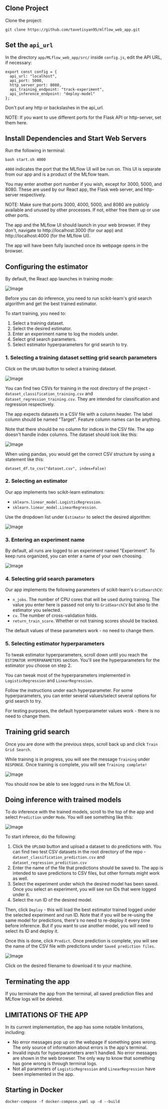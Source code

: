 ## Clone Project

Clone the project:

`git clone https://github.com/tavetisyan95/mlflow_web_app.git`


## Set the `api_url`

In the directory `app/MLflow_web_app/src/` inside `config.js`, edit the API URL, if necessary:

```
export const config = {
  api_url: "localhost",
  api_port: 5000,
  http_server_port: 8080,
  api_training_endpoint: "track-experiment",
  api_inference_endpoint: "deploy-model"
};
```

Don't put any http or backslashes in the api_url.

NOTE: If you want to use different ports for the Flask API or http-server, set them here.


## Install Dependencies and Start Web Servers

Run the following in terminal:

`bash start.sh 4000`

`4000` indicates the port that the MLflow UI will be run on. This UI is separate from our app and is a product of the MLflow team.

You may enter another port number if you wish, except for 3000, 5000, and 8080. These are used by our React app, the Flask web server, and http-server respectively.

NOTE: Make sure that ports 3000, 4000, 5000, and 8080 are publicly available and unused by other processes. If not, either free them up or use other ports.

The app and the MLflow UI should launch in your web browser. If they don't, navigate to http://localhost:3000 (for our app) and http://localhost:4000 (for the MLflow UI).

The app will have been fully launched once its webpage opens in the browser.


## Configuring the estimator

By default, the React app launches in training mode:

![Image](images/app-launch-mode.jpg)

Before you can do inference, you need to run scikit-learn's grid search algorithm and get the best trained estimator.

To start training, you need to:

1. Select a training dataset.
2. Select the desired estimator.
3. Enter an experiment name to log the models under.
4. Select grid search parameters.
5. Select estimator hyperparameters for grid search to try.


### 1. Selecting a training dataset setting grid search parameters

Click on the `UPLOAD` button to select a training dataset.

![Image](images/choose-file.jpg)

You can find two CSVs for training in the root directory of the project - `dataset_classification_training.csv` and `dataset_regression_training.csv`. They are intended for classification and regression respectively.

The app expects datasets in a CSV file with a column header. The label column should be named "Target". Feature column names can be anything.

Note that there should be no column for indices in the CSV file. The app doesn't handle index columns. The dataset should look like this:

![Image](images/dataset_example.jpg)

When using pandas, you would get the correct CSV structure by using a statement like this:

`dataset_df.to_csv("dataset.csv", index=False)`

### 2. Selecting an estimator

Our app implements two scikit-learn estimators:

- `sklearn.linear_model.LogisticRegression`.
- `sklearn.linear_model.LinearRegression`.

Use the dropdown list under `Estimator` to select the desired algorithm:

![Image](images/choose-estimator.jpg)


### 3. Entering an experiment name

By default, all runs are logged to an experiment named "Experiment". To keep runs organized, you can enter a name of your own choosing.

![Image](images/enter-experiment-name.jpg)

### 4. Selecting grid search parameters

Our app implements the following parameters of scikit-learn's `GridSearchCV`:

- `n_jobs`. The number of CPU cores that will be used during training. The value you enter here is passed not only to `GridSearchCV` but also to the estimator you selected.
- `cv`. The number of cross-validation folds.
- `return_train_score`. Whether or not training scores should be tracked.

The default values of these parameters work - no need to change them.

### 5. Selecting estimator hyperparameters

To tweak estimator hyperparameters, scroll down until you reach the `ESTIMATOR HYPERPARAMETERS` section. You'll see the hyperparameters for the estimator you choose on step 2.

You can tweak most of the hyperparameters implemented in `LogisticRegression` and `LinearRegression`.

Follow the instructions under each hyperparameter. For some hyperparameters, you can enter several values/select several options for grid search to try.

For testing purposes, the default hyperparameter values work - there is no need to change them.

## Training grid search

Once you are done with the previous steps, scroll back up and click `Train Grid Search`.

While training is in progress, you will see the message `Training` under `RESPONSE`. Once training is complete, you will see `Training complete!`

![Image](images/training-complete.jpg)

You should now be able to see logged runs in the MLflow UI.


## Doing inference with trained models

To do inference with the trained models, scroll to the top of the app and select `Prediction` under `Mode`. You will see something like this:

![Image](images/prediction-ui.jpg)

To start inferece, do the following:

1. Click the `UPLOAD` button and upload a dataset to do predictions with. You can find two test CSV datasets in the root directory of the repo - `dataset_classification_prediction.csv` and `dataset_regression_prediction.csv`
2. Enter the name of the file that predictions should be saved to. The app is intended to save predictions to CSV files, but other formats might work as well.
3. Select the experiment under which the desired model has been saved. Once you select an experiment, you will see run IDs that were logged under it.
4. Select the run ID of the desired model. 


Then, click `Deploy` - this will load the best estimator trained logged under the selected experiment and run ID. Note that if you will be re-using the same model for predictions, there's no need to re-deploy it every time before inference. But if you want to use another model, you will need to select its ID and deploy it.

Once this is done, click `Predict`. Once prediction is complete, you will see the name of the CSV file with predictions under `Saved prediction files`.

![Image](images/saved-prediction-files.jpg)

Click on the desired filename to download it to your machine.

## Terminating the app

If you terminate the app from the terminal, all saved prediction files and MLflow logs will be deleted.

## LIMITATIONS OF THE APP

In its current implementation, the app has some notable limitations, including:

- No error messages pop up on the webpage if something goes wrong. The only source of information about errors is the app's terminal.
- Invalid inputs for hyperparameters aren't handled. No error messages are shown in the web browser. The only way to know that something has gone wrong is through terminal logs.
- Not all parameters of `LogisticRegression` and `LinearRegression` have been implemented in the app.

## Starting in Docker
```docker-compose -f docker-compose.yaml up -d --build```